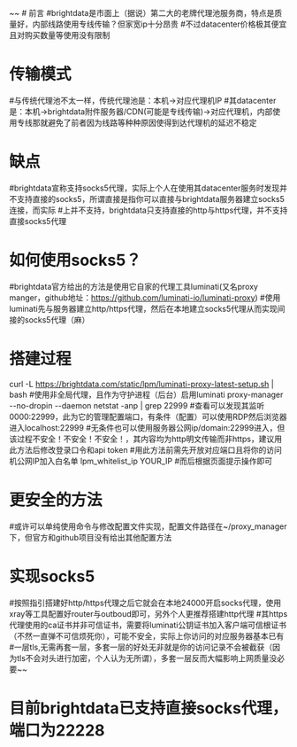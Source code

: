 ~~ #  前言
#brightdata是市面上（据说）第二大的老牌代理池服务商，特点是质量好，内部线路使用专线传输？但家宽ip十分昂贵
#不过datacenter价格极其便宜且对购买数量等使用没有限制

#  传输模式
#与传统代理池不太一样，传统代理池是：本机->对应代理机IP
#其datacenter是：本机->brightdata附件服务器/CDN(可能是专线传输)->对应代理机，内部使用专线那就避免了前者因为线路等种种原因使得到达代理机的延迟不稳定

#  缺点
#brightdata宣称支持socks5代理，实际上个人在使用其datacenter服务时发现并不支持直接的socks5，所谓直接是指你可以直接与brightdata服务器建立socks5连接，而实际
#上并不支持，brightdata只支持直接的http与https代理，并不支持直接socks5代理

#  如何使用socks5？
#brightdata官方给出的方法是使用它自家的代理工具luminati(又名proxy manger，github地址：https://github.com/luminati-io/luminati-proxy)
#使用luminati先与服务器建立http/https代理，然后在本地建立socks5代理从而实现间接的socks5代理（麻）

#  搭建过程
curl -L https://brightdata.com/static/lpm/luminati-proxy-latest-setup.sh | bash
#使用非全局代理，且作为守护进程（后台）启用luminati
proxy-manager --no-dropin --daemon
netstat -anp | grep 22999
#查看可以发现其监听0000:22999，此为它的管理配置端口，有条件（配置）可以使用RDP然后浏览器进入localhost:22999
#无条件也可以使用服务器公网ip/domain:22999进入，但该过程不安全！不安全！不安全！，其内容均为http明文传输而非https，建议用此方法后修改登录口令和api token
#用此方法前需先开放对应端口且将你的访问机公网IP加入白名单
lpm_whitelist_ip YOUR_IP
#而后根据页面提示操作即可

#  更安全的方法
#或许可以单纯使用命令与修改配置文件实现，配置文件路径在~/proxy_manager下，但官方和github项目没有给出其他配置方法

#  实现socks5
#按照指引搭建好http/https代理之后它就会在本地24000开启socks代理，使用xray等工具配置好router与outboud即可，另外个人更推荐搭建http代理
#其https代理使用的ca证书并非可信证书，需要将luminati公钥证书加入客户端可信根证书（不然一直弹不可信烦死你），可能不安全，实际上你访问的对应服务器基本已有
#一层tls,无需再套一层，多套一层的好处无非就是你的访问记录不会被截获（因为tls不会对头进行加密，个人认为无所谓），多套一层反而大幅影响上网质量没必要~~

# 目前brightdata已支持直接socks代理，端口为22228
